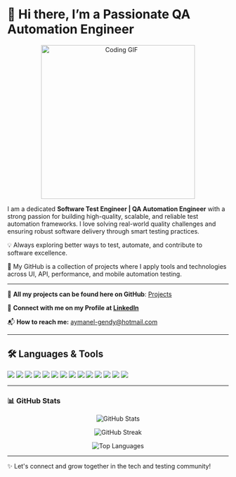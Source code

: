 
<!--
**AymanElGendy13/AymanElGendy13** is a ✨ _special_ ✨ repository because its `README.md` (this file) appears on your GitHub profile.

Here are some ideas to get you started:
![Profile Views](https://komarev.com/ghpvc/?username=AymanElGendy13&style=flat-square&color=blue)
- 🔭 I’m currently working on ...
- 🌱 I’m currently learning ...
- 👯 I’m looking to collaborate on ...
- 🤔 I’m looking for help with ...
- 💬 Ask me about ...
- 📫 How to reach me: ...
- 😄 Pronouns: ...
- ⚡ Fun fact: ...
-->

# 👋 Hi there, I’m a Passionate QA Automation Engineer

<p align="center">
  <img src="https://media.giphy.com/media/qgQUggAC3Pfv687qPC/giphy.gif" width="350" alt="Coding GIF">
</p>

I am a dedicated **Software Test Engineer | QA Automation Engineer** with a strong passion for building high-quality, scalable, and reliable test automation frameworks. I love solving real-world quality challenges and ensuring robust software delivery through smart testing practices.

💡 Always exploring better ways to test, automate, and contribute to software excellence.

🚀 My GitHub is a collection of projects where I apply tools and technologies across UI, API, performance, and mobile automation testing.

---

📌 **All my projects can be found here on GitHub**: [Projects](https://github.com/AymanElGendy13?tab=repositories)

🔗 **Connect with me on my Profile at [LinkedIn](https://www.linkedin.com/in/ayman-el-gendy-b63815232/)**

📬 **How to reach me:** aymanel-gendy@hotmail.com

---

## 🛠️ Languages & Tools

<p align="left">
  <img src="https://img.shields.io/badge/C-00599C?style=for-the-badge&logo=c&logoColor=white" />
  <img src="https://img.shields.io/badge/C++-00599C?style=for-the-badge&logo=cplusplus&logoColor=white" />
  <img src="https://img.shields.io/badge/Java-ED8B00?style=for-the-badge&logo=java&logoColor=white" />
  <img src="https://img.shields.io/badge/JavaScript-F7DF1E?style=for-the-badge&logo=javascript&logoColor=black" />
  <img src="https://img.shields.io/badge/Selenium-43B02A?style=for-the-badge&logo=selenium&logoColor=white" />
  <img src="https://img.shields.io/badge/Playwright-2EAD33?style=for-the-badge&logo=playwright&logoColor=white" />
  <img src="https://img.shields.io/badge/Cypress-17202C?style=for-the-badge&logo=cypress&logoColor=white" />
  <img src="https://img.shields.io/badge/Postman-FF6C37?style=for-the-badge&logo=postman&logoColor=white" />
  <img src="https://img.shields.io/badge/Rest%20Assured-6E6E6E?style=for-the-badge&logo=java&logoColor=white" />
  <img src="https://img.shields.io/badge/JMeter-D22128?style=for-the-badge&logo=apachejmeter&logoColor=white" />
  <img src="https://img.shields.io/badge/K6-7D64FF?style=for-the-badge&logo=k6&logoColor=white" />
  <img src="https://img.shields.io/badge/Appium-0A0A0A?style=for-the-badge&logo=appium&logoColor=white" />
  <img src="https://img.shields.io/badge/SQL-4479A1?style=for-the-badge&logo=postgresql&logoColor=white" />
  <img src="https://img.shields.io/badge/MySQL-00758F?style=for-the-badge&logo=mysql&logoColor=white" />
  
</p>

---

### 📊 GitHub Stats

<p align="center">
  <img src="https://github-readme-stats.vercel.app/api?username=AymanElGendy13&show_icons=true&theme=tokyonight" alt="GitHub Stats" />
</p>

<p align="center">
  <img src="https://github-readme-streak-stats.herokuapp.com/?user=AymanElGendy13&theme=tokyonight" alt="GitHub Streak" />
</p>

<p align="center">
  <img src="https://github-readme-stats.vercel.app/api/top-langs/?username=AymanElGendy13&layout=compact&theme=tokyonight" alt="Top Languages" />
</p>

---

✨ Let's connect and grow together in the tech and testing community!
